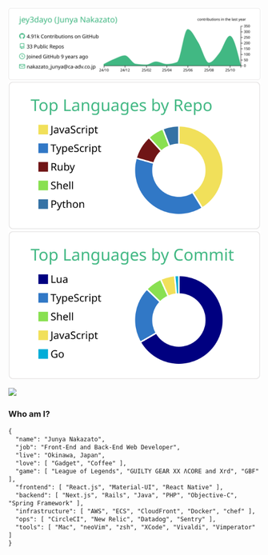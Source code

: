 [![](https://raw.githubusercontent.com/jey3dayo/jey3dayo/master/profile-summary-card-output/vue/0-profile-details.svg)](https://github.com/vn7n24fzkq/github-profile-summary-cards)
[![](https://raw.githubusercontent.com/jey3dayo/jey3dayo/master/profile-summary-card-output/vue/1-repos-per-language.svg)](https://github.com/vn7n24fzkq/github-profile-summary-cards)
[![](https://raw.githubusercontent.com/jey3dayo/jey3dayo/master/profile-summary-card-output/vue/2-most-commit-language.svg)](https://github.com/vn7n24fzkq/github-profile-summary-cards)

![](https://komarev.com/ghpvc/?username=jey3dayo&color=green)


### Who am I?

```
{
  "name": "Junya Nakazato",
  "job": "Front-End and Back-End Web Developer",
  "live": "Okinawa, Japan",
  "love": [ "Gadget", "Coffee" ],
  "game": [ "League of Legends", "GUILTY GEAR XX ΛCORE and Xrd", "GBF" ],
  "frontend": [ "React.js", "Material-UI", "React Native" ],
  "backend": [ "Next.js", "Rails", "Java", "PHP", "Objective-C", "Spring Framework" ],
  "infrastructure": [ "AWS", "ECS", "CloudFront", "Docker", "chef" ],
  "ops": [ "CircleCI", "New Relic", "Datadog", "Sentry" ],
  "tools": [ "Mac", "neoVim", "zsh", "XCode", "Vivaldi", "Vimperator" ]
}
```

